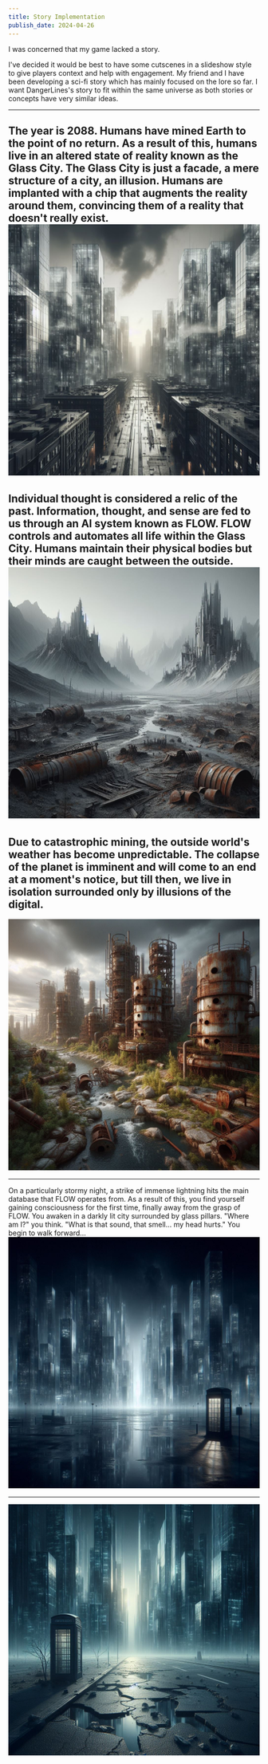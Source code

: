```yaml
---
title: Story Implementation
publish_date: 2024-04-26
---
```


I was concerned that my game lacked a story.

I've decided it would be best to have some cutscenes in a slideshow style to give players context and help with engagement. My friend and I have been developing a sci-fi story which has mainly focused on the lore so far. I want DangerLines's story to fit within the same universe as both stories or concepts have very similar ideas.

---
The year is 2088. Humans have mined Earth to the point of no return. As a result of this, humans live in an altered state of reality known as the Glass City. The Glass City is just a facade, a mere structure of a city, an illusion. Humans are implanted with a chip that augments the reality around them, convincing them of a reality that doesn't really exist.
![Photo N/A](../img/Designer(2).png)
<br>
---
Individual thought is considered a relic of the past. Information, thought, and sense are fed to us through an AI system known as FLOW. FLOW controls and automates all life within the Glass City. Humans maintain their physical bodies but their minds are caught between the outside.
![Photo N/A](../img/Designer(3).png)
<br>
---
Due to catastrophic mining, the outside world's weather has become unpredictable. The collapse of the planet is imminent and will come to an end at a moment's notice, but till then, we live in isolation surrounded only by illusions of the digital.
---
![Photo N/A](../img/Designer(4).png)
<br>

---

On a particularly stormy night, a strike of immense lightning hits the main database that FLOW operates from. As a result of this, you find yourself gaining consciousness for the first time, finally away from the grasp of FLOW. You awaken in a darkly lit city surrounded by glass pillars. "Where am I?" you think. "What is that sound, that smell... my head hurts." You begin to walk forward...
![Photo N/A](../img/Designer(5).png)
<br>

---
![Photo N/A](../img/Designer(6).png)
<br>